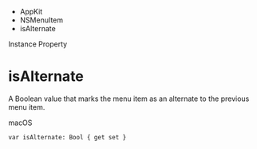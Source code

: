 

- AppKit
- NSMenuItem
-  isAlternate 

Instance Property

# isAlternate

A Boolean value that marks the menu item as an alternate to the previous menu item.

macOS

``` source
var isAlternate: Bool { get set }
```


